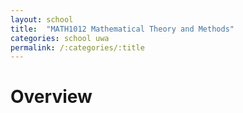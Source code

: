 ```yaml
---
layout: school
title:  "MATH1012 Mathematical Theory and Methods"
categories: school uwa
permalink: /:categories/:title
---
```


# Overview


